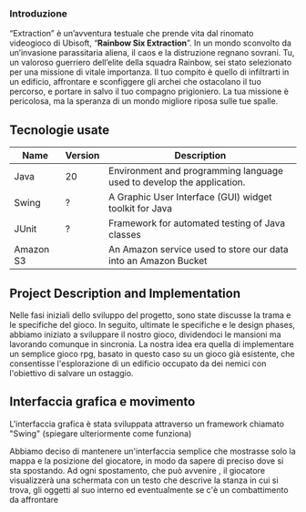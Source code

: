 ### Introduzione
“Extraction” è un’avventura testuale che prende vita dal rinomato videogioco di Ubisoft, “**Rainbow Six Extraction**”. In un mondo sconvolto da un’invasione parassitaria aliena, il caos e la distruzione regnano sovrani. Tu, un valoroso guerriero dell’elite della squadra Rainbow, sei stato selezionato per una missione di vitale importanza. Il tuo compito è quello di infiltrarti in un edificio, affrontare e sconfiggere gli archei che ostacolano il tuo percorso, e portare in salvo il tuo compagno prigioniero. La tua missione è pericolosa, ma la speranza di un mondo migliore riposa sulle tue spalle.

## Tecnologie usate
| Name      | Version | Description                                                           |
| --------- | ------- | --------------------------------------------------------------------- |
| Java      | 20      | Environment and programming language used to develop the application. |
| Swing     | ?       | A Graphic User Interface (GUI) widget toolkit for Java                |
| JUnit     | ?       | Framework for automated testing of Java classes                       |
| Amazon S3 |         | An Amazon service used to store our data into an Amazon Bucket        |

## Project Description and Implementation
Nelle fasi iniziali dello sviluppo del progetto, sono state discusse la trama e le specifiche del gioco. 
In seguito, ultimate le specifiche e le design phases, abbiamo iniziato a sviluppare il nostro gioco, dividendoci le mansioni ma lavorando comunque in sincronia.
La nostra idea era quella di implementare un semplice gioco rpg, basato in questo caso su un gioco già esistente, che consentisse l'esplorazione di un edificio occupato da dei nemici con l'obiettivo di salvare un ostaggio.

## Interfaccia grafica e movimento
L'interfaccia grafica è stata sviluppata attraverso un framework chiamato "Swing" (spiegare ulteriormente come  funziona)

Abbiamo deciso di mantenere un'interfaccia semplice che mostrasse solo la mappa e la posizione del giocatore, in modo da sapere di preciso dove si sta spostando. Ad ogni spostamento, che può avvenire , il giocatore visualizzerà una schermata con un testo che descrive la stanza in cui si trova, gli oggetti al suo interno ed eventualmente se c'è un combattimento da affrontare